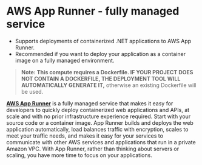 # AWS App Runner - fully managed service

* Supports deployments of containerized .NET applications to AWS App Runner.
* Recommended if you want to deploy your application as a container image on a fully managed environment.

> **Note: This compute requires a Dockerfile. IF YOUR PROJECT DOES NOT CONTAIN A DOCKERFILE, THE DEPLOYMENT TOOL WILL AUTOMATICALLY GENERATE IT,** otherwise an existing Dockerfile will be used.

[**AWS App Runner**](https://aws.amazon.com/apprunner/) is a fully managed service that makes it easy for developers to quickly deploy containerized web applications and APIs, at scale and with no prior infrastructure experience required. Start with your source code or a container image. App Runner builds and deploys the web application automatically, load balances traffic with encryption, scales to meet your traffic needs, and makes it easy for your services to communicate with other AWS services and applications that run in a private Amazon VPC. With App Runner, rather than thinking about servers or scaling, you have more time to focus on your applications.
